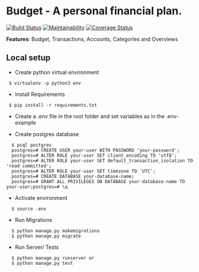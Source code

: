 # Budget - A personal financial plan.

[![Build Status](https://travis-ci.org/a-braham/budget.svg?branch=master)](https://travis-ci.org/a-braham/budget)
[![Maintainability](https://api.codeclimate.com/v1/badges/56d5a97b0331e38d4b67/maintainability)](https://codeclimate.com/github/a-braham/budget/maintainability)
[![Coverage Status](https://coveralls.io/repos/github/a-braham/budget/badge.svg?branch=master)](https://coveralls.io/github/a-braham/budget?branch=master)

**Features**: Budget, Transactions, Accounts, Categories and Overviews

## Local setup
* Create python virtual environment
```
 $ virtualenv -p python3 env
```
* Install Requirements
```
 $ pip install -r requirements.txt
```
* Create a .env file in the root folder and set variables as in the .env-example

* Create postgres database
```
  $ psql postgres
  postgres=# CREATE USER your-user WITH PASSWORD 'your-password';
  postgres=# ALTER ROLE your-user SET client_encoding TO 'utf8';
  postgres=# ALTER ROLE your-user SET default_transaction_isolation TO 'read committed';
  postgres=# ALTER ROLE your-user SET timezone TO 'UTC';
  postgres=# CREATE DATABASE your-database-name;
  postgres=# GRANT ALL PRIVILEGES ON DATABASE your-database-name TO your-user;postgres=# \q
```

* Activate environment
```
  $ source .env
```

* Run Migrations
```
  $ python manage.py makemigrations
  $ python manage.py migrate
```
* Run Server/ Tests
```
  $ python manage.py runserver or
  $ python manage.py test
```
